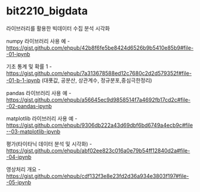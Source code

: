 # bit2210_bigdata
라이브러리를 활용한 빅데이터 수집 분석 시각화

numpy 라이브러리 사용 예 - https://gist.github.com/ehpub/42b8f6fe5be8424d6526b9b5410e85b9#file--01-ipynb

기초 통계 및 확률 1 - https://gist.github.com/ehpub/7a313678588ed12c7680c2d2d579352f#file--01-b-1-ipynb
(대푯값, 공분산, 상관계수, 정규분포,중심극한정리)

pandas 라이브러리 사용 예 - https://gist.github.com/ehpub/a56645ec9d9858514f7a4692fb17cd2c#file--02-pandas-ipynb

matplotlib 라이브러리 사용 예 - https://gist.github.com/ehpub/9306db222a43d69dbf6bd6749a4ecb9c#file--03-matplotlib-ipynb

평가(타이타닉 데이터 분석 및 시각화) - https://gist.github.com/ehpub/abf02ee823c016a0e79b54ff12840d2a#file--04-ipynb

영상처리 개요 - https://gist.github.com/ehpub/cdf132f3e8e23fd2d36a934e3803f197#file--05-ipynb


